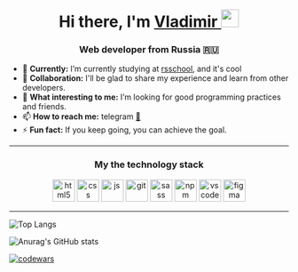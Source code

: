 <h1 align="center">Hi there, I'm <a href="https://vladimirmakarof.github.io/rsschool-cv/" target="_blank">Vladimir </a> 
<img src="https://github.com/blackcater/blackcater/raw/main/images/Hi.gif" height="32"/></h1>
<h3 align="center">Web developer from Russia 🇷🇺</h3>


<!-- - 🔭 I’m currently working on ... -->

- 🌱 **Currently:** I’m currently studying at <a href="https://rs.school/" target="_blank">rsschool</a>, and it's cool
- 👯 **Сollaboration:** I'll be glad to share my experience and learn from other developers.
- 🧐 **What interesting to me:** I’m looking for good programming practices and friends.
- 📫 **How to reach me:** telegram <a href="https://t.me/Vladimir_Makarof"> 💬</a>
- ⚡ **Fun fact:** If you keep going, you can achieve the goal.

***
 <h3 align="center">My the technology stack</h3>
<p align="center">  
<img src="https://github.com/VladimirMakarof/devicon/blob/master/icons/html5/html5-original.svg" alt="html5" width="40" height="40"/>
<img src="https://github.com/VladimirMakarof/devicon/blob/master/icons/css3/css3-original.svg" alt="css" width="40" height="40"/> 
<img src="https://github.com/VladimirMakarof/devicon/blob/master/icons/javascript/javascript-original.svg" alt="js" width="40" height="40"/> 
<img src="https://github.com/VladimirMakarof/devicon/blob/master/icons/git/git-original.svg" alt="git" width="40" height="40"/>  
<img src="https://github.com/VladimirMakarof/devicon/blob/master/icons/sass/sass-original.svg" alt="sass" width="40" height="40"/>
<img src="https://github.com/VladimirMakarof/devicon/blob/master/icons/npm/npm-original-wordmark.svg" alt="npm" width="40" height="40"/> 
<img src="https://github.com/VladimirMakarof/devicon/blob/master/icons/vscode/vscode-original-wordmark.svg" alt="vscode" width="40" height="40"/>  
<img src="https://github.com/VladimirMakarof/devicon/blob/master/icons/figma/figma-original.svg" alt="figma" width="40" height="40"/> 
</p>

***
<p align="center">  
  
![Top Langs](https://github-readme-stats.vercel.app/api/top-langs/?username=VladimirMakarof&layout=compact)  
  
  
![Anurag's GitHub stats](https://github-readme-stats.vercel.app/api?username=VladimirMakarof&count_private=true&hide=contribs,issues&theme=tokyonight&show_icons=true) 



[![codewars](https://www.codewars.com/users/VladimirMakarof/badges/large)](https://www.codewars.com/users/VladimirMakarof)   

</p>


